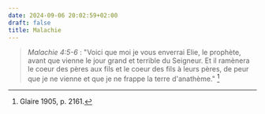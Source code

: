 ```yaml
---
date: 2024-09-06 20:02:59+02:00
draft: false
title: Malachie
---
```





> *Malachie 4:5-6* : "Voici que moi je vous enverrai Elie, le prophète, avant que vienne le jour grand et terrible du Seigneur. Et il ramènera le coeur des pères aux fils et le coeur des fils à leurs pères, de peur que je ne vienne et que je ne frappe la terre d'anathème." [^1]

[^1]: Glaire 1905, p. 2161.

